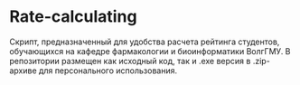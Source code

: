 # Rate-calculating
Скрипт, предназначенный для удобства расчета рейтинга студентов, обучающихся на кафедре фармакологии и биоинформатики ВолгГМУ.
В репозитории размещен как исходный код, так и .ехе версия в .zip-архиве для персонального использования.

